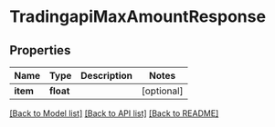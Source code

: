 # TradingapiMaxAmountResponse

## Properties
Name | Type | Description | Notes
------------ | ------------- | ------------- | -------------
**item** | **float** |  | [optional] 

[[Back to Model list]](../README.md#documentation-for-models) [[Back to API list]](../README.md#documentation-for-api-endpoints) [[Back to README]](../README.md)

